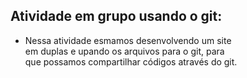 
## Atividade em grupo usando o git:

- Nessa atividade esmamos desenvolvendo um site<br>
 em duplas e upando os arquivos para o git, para <br>
 que possamos compartilhar códigos através do git.




